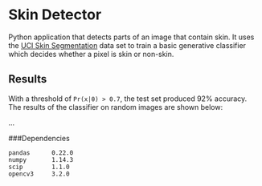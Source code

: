 # Skin Detector
Python application that detects parts of an image that contain skin. It uses the [UCI Skin Segmentation](https://archive.ics.uci.edu/ml/datasets/skin+segmentation) data set to train a basic generative classifier which decides whether a pixel is skin or non-skin.

## Results
With a threshold of `Pr(x|θ) > 0.7`, the test set produced 92% accuracy. The results of the classifier on random images are shown below:

...

###Dependencies
```
pandas      0.22.0
numpy       1.14.3
scip        1.1.0
opencv3     3.2.0
```
 
